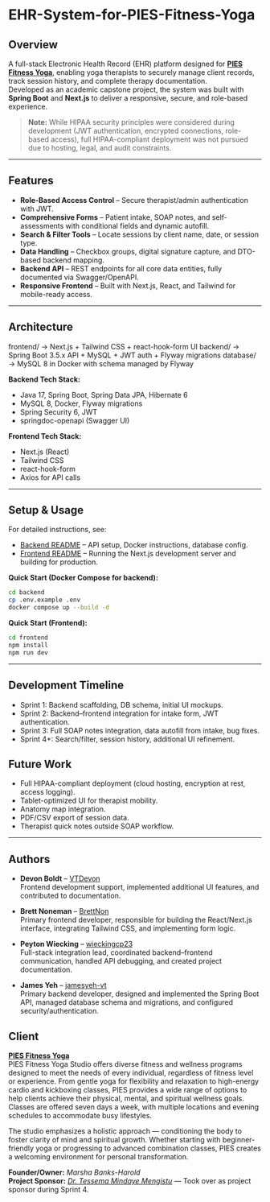 # EHR-System-for-PIES-Fitness-Yoga

## Overview
A full-stack Electronic Health Record (EHR) platform designed for [**PIES Fitness Yoga**](https://www.piesfitnessyoga.com/), enabling yoga therapists to securely manage client records, track session history, and complete therapy documentation.  
Developed as an academic capstone project, the system was built with **Spring Boot** and **Next.js** to deliver a responsive, secure, and role-based experience.

> **Note:** While HIPAA security principles were considered during development (JWT authentication, encrypted connections, role-based access), full HIPAA-compliant deployment was not pursued due to hosting, legal, and audit constraints.

---

## Features
- **Role-Based Access Control** – Secure therapist/admin authentication with JWT.
- **Comprehensive Forms** – Patient intake, SOAP notes, and self-assessments with conditional fields and dynamic autofill.
- **Search & Filter Tools** – Locate sessions by client name, date, or session type.
- **Data Handling** – Checkbox groups, digital signature capture, and DTO-based backend mapping.
- **Backend API** – REST endpoints for all core data entities, fully documented via Swagger/OpenAPI.
- **Responsive Frontend** – Built with Next.js, React, and Tailwind for mobile-ready access.

---

## Architecture
frontend/ → Next.js + Tailwind CSS + react-hook-form UI
backend/ → Spring Boot 3.5.x API + MySQL + JWT auth + Flyway migrations
database/ → MySQL 8 in Docker with schema managed by Flyway


**Backend Tech Stack:**
- Java 17, Spring Boot, Spring Data JPA, Hibernate 6
- MySQL 8, Docker, Flyway migrations
- Spring Security 6, JWT
- springdoc-openapi (Swagger UI)

**Frontend Tech Stack:**
- Next.js (React)
- Tailwind CSS
- react-hook-form
- Axios for API calls

---

## Setup & Usage
For detailed instructions, see:
- [Backend README](./backend/README.md) – API setup, Docker instructions, database config.
- [Frontend README](./frontend/README.md) – Running the Next.js development server and building for production.

**Quick Start (Docker Compose for backend):**
```bash
cd backend
cp .env.example .env
docker compose up --build -d
```

**Quick Start (Frontend):**
```bash
cd frontend
npm install
npm run dev
```
---
## Development Timeline
- Sprint 1: Backend scaffolding, DB schema, initial UI mockups.
- Sprint 2: Backend–frontend integration for intake form, JWT authentication.
- Sprint 3: Full SOAP notes integration, data autofill from intake, bug fixes.
- Sprint 4+: Search/filter, session history, additional UI refinement.

## Future Work
- Full HIPAA-compliant deployment (cloud hosting, encryption at rest, access logging).
- Tablet-optimized UI for therapist mobility.
- Anatomy map integration.
- PDF/CSV export of session data.
- Therapist quick notes outside SOAP workflow.

---

## Authors

- **Devon Boldt** – [VTDevon](https://github.com/VTDevon)  
  Frontend development support, implemented additional UI features, and contributed to documentation.

- **Brett Noneman** – [BrettNon](https://github.com/BrettNon)  
  Primary frontend developer, responsible for building the React/Next.js interface, integrating Tailwind CSS, and implementing form logic.

- **Peyton Wiecking** – [wieckingcp23](https://github.com/wieckingcp23)  
  Full-stack integration lead, coordinated backend–frontend communication, handled API debugging, and created project documentation.

- **James Yeh** – [jamesyeh-vt](https://github.com/jamesyeh-vt)  
  Primary backend developer, designed and implemented the Spring Boot API, managed database schema and migrations, and configured security/authentication.


## Client

**[PIES Fitness Yoga](https://www.piesfitnessyoga.com/)**  
PIES Fitness Yoga Studio offers diverse fitness and wellness programs designed to meet the needs of every individual, regardless of fitness level or experience. From gentle yoga for flexibility and relaxation to high-energy cardio and kickboxing classes, PIES provides a wide range of options to help clients achieve their physical, mental, and spiritual wellness goals. Classes are offered seven days a week, with multiple locations and evening schedules to accommodate busy lifestyles.  

The studio emphasizes a holistic approach — conditioning the body to foster clarity of mind and spiritual growth. Whether starting with beginner-friendly yoga or progressing to advanced combination classes, PIES creates a welcoming environment for personal transformation.  

**Founder/Owner:** *Marsha Banks-Harold*  
**Project Sponsor:** *[Dr. Tessema Mindaye Mengistu](https://scholar.google.com/citations?user=x9JJf_AAAAAJ&hl=en)* — Took over as project sponsor during Sprint 4.


